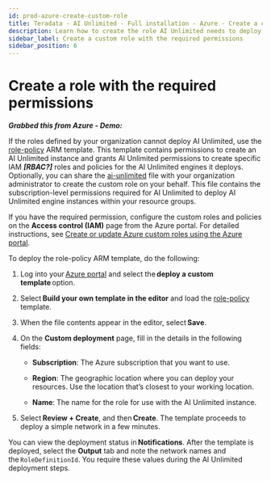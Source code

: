 ```yaml
---
id: prod-azure-create-custom-role
title: Teradata - AI Unlimited - Full installation - Azure - Create a custom role
description: Learn how to create the role AI Unlimited needs to deploy the engine.
sidebar_label: Create a custom role with the required permissions	
sidebar_position: 6
---
```

# Create a role with the required permissions	

***Grabbed this from Azure - Demo:***

If the roles defined by your organization cannot deploy AI Unlimited, use the [role-policy](https://github.com/Teradata/ai-unlimited/blob/develop/deployments/azure/role-policy.json) ARM template. This template contains permissions to create an AI Unlimited instance and grants AI Unlimited permissions to create specific IAM ***[RBAC?]*** roles and policies for the AI Unlimited engines it deploys. Optionally, you can share the [ai-unlimited](https://github.com/Teradata/ai-unlimited/blob/develop/deployments/azure/policies/ai-unlimited.json) file with your organization administrator to create the custom role on your behalf. This file contains the subscription-level permissions required for AI Unlimited to deploy AI Unlimited engine instances within your resource groups.

If you have the required permission, configure the custom roles and policies on the **Access control (IAM)** page from the Azure portal. For detailed instructions, see [Create or update Azure custom roles using the Azure portal](https://learn.microsoft.com/en-us/azure/role-based-access-control/custom-roles-portal).

To deploy the role-policy ARM template, do the following:

1. Log into your [Azure portal](https://portal.azure.com) and select the **deploy a custom template** option. 

2. Select **Build your own template in the editor** and load the [role-policy](https://github.com/Teradata/ai-unlimited/blob/develop/deployments/azure/role-policy.json) template.

3. When the file contents appear in the editor, select **Save**. 

4. On the **Custom deployment** page, fill in the details in the following fields: 

    - **Subscription**: The Azure subscription that you want to use. 

    - **Region**: The geographic location where you can deploy your resources. Use the location that’s closest to your working location. 

    - **Name**: The name for the role for use with the AI Unlimited instance.

5. Select **Review + Create**, and then **Create**. The template proceeds to deploy a simple network in a few minutes.  

You can view the deployment status in **Notifications**. After the template is deployed, select the **Output** tab and note the network names and the `RoleDefinitionId`. You require these values during the AI Unlimited deployment steps. 


